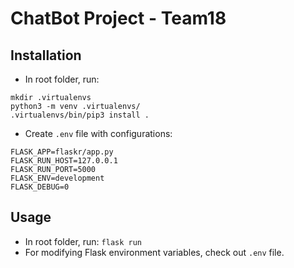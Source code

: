 # ChatBot Project - Team18

## Installation

- In root folder, run:
```shell
mkdir .virtualenvs
python3 -m venv .virtualenvs/
.virtualenvs/bin/pip3 install .
```
- Create `.env` file with configurations:
```
FLASK_APP=flaskr/app.py
FLASK_RUN_HOST=127.0.0.1
FLASK_RUN_PORT=5000
FLASK_ENV=development
FLASK_DEBUG=0
```

## Usage

- In root folder, run: `flask run`
- For modifying Flask environment variables, check out `.env` file.